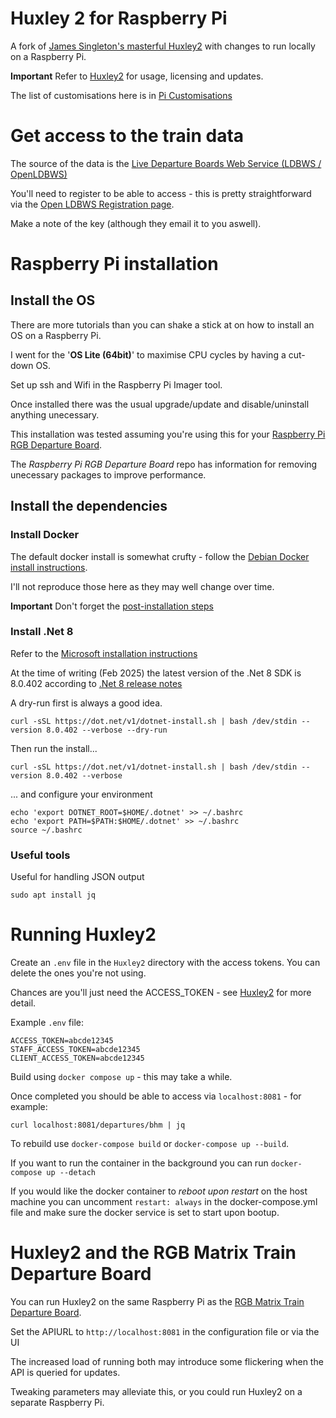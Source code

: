 # Huxley 2 for Raspberry Pi

A fork of [James Singleton's masterful Huxley2](https://github.com/jpsingleton/Huxley2) with changes to run locally on a Raspberry Pi.

**Important** Refer to [Huxley2](https://github.com/jpsingleton/Huxley2) for usage, licensing and updates.

The list of customisations here is in [Pi Customisations](https://github.com/jonmorrissmith/jonms-Huxley2/blob/master/Pi_Customisations.md)

# Get access to the train data #

The source of the data is the [Live Departure Boards Web Service (LDBWS / OpenLDBWS)](https://lite.realtime.nationalrail.co.uk/OpenLDBWS/)

You'll need to register to be able to access - this is pretty straightforward via the [Open LDBWS Registration page](https://realtime.nationalrail.co.uk/OpenLDBWSRegistration).  

Make a note of the key (although they email it to you aswell).

# Raspberry Pi installation #

## Install the OS ##

There are more tutorials than you can shake a stick at on how to install an OS on a Raspberry Pi.

I went for the '**OS Lite (64bit)**' to maximise CPU cycles by having a cut-down OS. 

Set up ssh and Wifi in the Raspberry Pi Imager tool.

Once installed there was the usual upgrade/update and disable/uninstall anything unecessary.

This installation was tested assuming you're using this for your [Raspberry Pi RGB Departure Board](https://github.com/jonmorrissmith/RGB_Matrix_Train_Departure_Board).

The _Raspberry Pi RGB Departure Board_ repo has information for removing unecessary packages to improve performance.

## Install the dependencies ###

### Install Docker ###

The default docker install is somewhat crufty - follow the [Debian Docker install instructions](https://docs.docker.com/engine/install/debian/).

I'll not reproduce those here as they may well change over time.

**Important** Don't forget the [post-installation steps](https://docs.docker.com/engine/install/linux-postinstall/)

### Install .Net 8 ###

Refer to the [Microsoft installation instructions](https://learn.microsoft.com/en-us/dotnet/iot/deployment)

At the time of writing (Feb 2025) the latest version of the .Net 8 SDK is 8.0.402 according to [.Net 8 release notes](https://github.com/dotnet/core/blob/main/release-notes/8.0/README.md)

A dry-run first is always a good idea.
```
curl -sSL https://dot.net/v1/dotnet-install.sh | bash /dev/stdin --version 8.0.402 --verbose --dry-run
```
Then run the install...
```
curl -sSL https://dot.net/v1/dotnet-install.sh | bash /dev/stdin --version 8.0.402 --verbose
```
... and configure your environment
```
echo 'export DOTNET_ROOT=$HOME/.dotnet' >> ~/.bashrc
echo 'export PATH=$PATH:$HOME/.dotnet' >> ~/.bashrc
source ~/.bashrc
```
### Useful tools ###

Useful for handling JSON output
```
sudo apt install jq
```
# Running Huxley2 #

Create an `.env` file in the `Huxley2` directory with the access tokens. You can delete the ones you're not using.

Chances are you'll just need the ACCESS_TOKEN - see [Huxley2](https://github.com/jpsingleton/Huxley2) for more detail. 

Example `.env` file:
```env
ACCESS_TOKEN=abcde12345
STAFF_ACCESS_TOKEN=abcde12345
CLIENT_ACCESS_TOKEN=abcde12345
```
Build using `docker compose up` - this may take a while.

Once completed you should be able to access via `localhost:8081` - for example:
```
curl localhost:8081/departures/bhm | jq
```

To rebuild use `docker-compose build` or `docker-compose up --build`.

If you want to run the container in the background you can run `docker-compose up --detach`

If you would like the docker container to _reboot upon restart_ on the host machine you can uncomment `restart: always` in the docker-compose.yml file and make sure the docker service is set to start upon bootup.

# Huxley2 and the RGB Matrix Train Departure Board #

You can run Huxley2 on the same Raspberry Pi as the [RGB Matrix Train Departure Board](https://github.com/jonmorrissmith/RGB_Matrix_Train_Departure_Board).

Set the APIURL to `http://localhost:8081` in the configuration file or via the UI

The increased load of running both may introduce some flickering when the API is queried for updates.

Tweaking parameters may alleviate this, or you could run Huxley2 on a separate Raspberry Pi.
